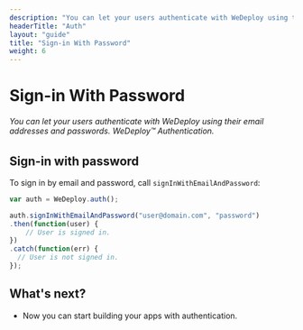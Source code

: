 ```yaml
---
description: "You can let your users authenticate with WeDeploy using their email addresses and passwords."
headerTitle: "Auth"
layout: "guide"
title: "Sign-in With Password"
weight: 6
---
```


# Sign-in With Password

###### You can let your users authenticate with WeDeploy using their email addresses and passwords. *WeDeploy™ Authentication*.

<article id="1">

## Sign-in with password

To sign in by email and password, call `signInWithEmailAndPassword`:


```javascript
var auth = WeDeploy.auth();

auth.signInWithEmailAndPassword("user@domain.com", "password")
.then(function(user) {
	// User is signed in.
})
.catch(function(err) {
  // User is not signed in.
});
```

</article>

## What's next?

* Now you can start building your apps with authentication.
